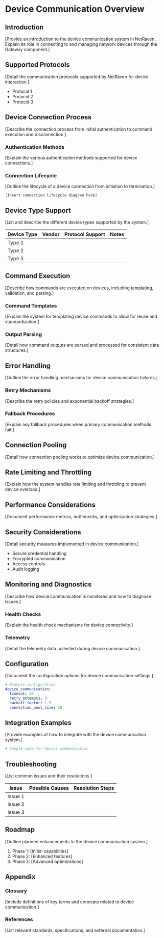 # Device Communication Overview

## Introduction

[Provide an introduction to the device communication system in NetRaven. Explain its role in connecting to and managing network devices through the Gateway component.]

## Supported Protocols

[Detail the communication protocols supported by NetRaven for device interaction.]

- Protocol 1
- Protocol 2
- Protocol 3

## Device Connection Process

[Describe the connection process from initial authentication to command execution and disconnection.]

### Authentication Methods

[Explain the various authentication methods supported for device connections.]

### Connection Lifecycle

[Outline the lifecycle of a device connection from initiation to termination.]

```
[Insert connection lifecycle diagram here]
```

## Device Type Support

[List and describe the different device types supported by the system.]

| Device Type | Vendor | Protocol Support | Notes |
|-------------|--------|------------------|-------|
| Type 1 | | | |
| Type 2 | | | |
| Type 3 | | | |

## Command Execution

[Describe how commands are executed on devices, including templating, validation, and parsing.]

### Command Templates

[Explain the system for templating device commands to allow for reuse and standardization.]

### Output Parsing

[Detail how command outputs are parsed and processed for consistent data structures.]

## Error Handling

[Outline the error handling mechanisms for device communication failures.]

### Retry Mechanisms

[Describe the retry policies and exponential backoff strategies.]

### Fallback Procedures

[Explain any fallback procedures when primary communication methods fail.]

## Connection Pooling

[Detail how connection pooling works to optimize device communication.]

## Rate Limiting and Throttling

[Explain how the system handles rate limiting and throttling to prevent device overload.]

## Performance Considerations

[Document performance metrics, bottlenecks, and optimization strategies.]

## Security Considerations

[Detail security measures implemented in device communication.]

- Secure credential handling
- Encrypted communication
- Access controls
- Audit logging

## Monitoring and Diagnostics

[Describe how device communication is monitored and how to diagnose issues.]

### Health Checks

[Explain the health check mechanisms for device connectivity.]

### Telemetry

[Detail the telemetry data collected during device communication.]

## Configuration

[Document the configuration options for device communication settings.]

```yaml
# Example configuration
device_communication:
  timeout: 30
  retry_attempts: 3
  backoff_factor: 1.5
  connection_pool_size: 10
```

## Integration Examples

[Provide examples of how to integrate with the device communication system.]

```python
# Sample code for device communication
```

## Troubleshooting

[List common issues and their resolutions.]

| Issue | Possible Causes | Resolution Steps |
|-------|-----------------|------------------|
| Issue 1 | | |
| Issue 2 | | |
| Issue 3 | | |

## Roadmap

[Outline planned enhancements to the device communication system.]

1. Phase 1: [Initial capabilities]
2. Phase 2: [Enhanced features]
3. Phase 3: [Advanced optimizations]

## Appendix

### Glossary

[Include definitions of key terms and concepts related to device communication.]

### References

[List relevant standards, specifications, and external documentation.]
